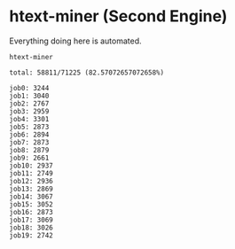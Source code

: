 # htext-miner (Second Engine)

Everything doing here is automated.

```
htext-miner

total: 58811/71225 (82.57072657072658%)

job0: 3244
job1: 3040
job2: 2767
job3: 2959
job4: 3301
job5: 2873
job6: 2894
job7: 2873
job8: 2879
job9: 2661
job10: 2937
job11: 2749
job12: 2936
job13: 2869
job14: 3067
job15: 3052
job16: 2873
job17: 3069
job18: 3026
job19: 2742
```